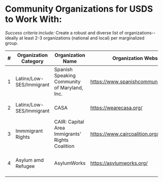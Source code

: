# Community Organizations for USDS to Work With: 

*Success criteria include:*
Create a robust and diverse list of organizations-- ideally at least 2-3 organizations (national and local) per marginalized group.

| #  | Organization Category | Organization Name | Organization Website | Location | USDS Connection
|---|---|---|---|--|--|
| 1 | Latinx/Low-SES/Immigrant | Spanish Speaking Community of Maryland, Inc. | https://www.spanishcommunityofmd.org/  | DMV: Maryland | Anissa Pérez
| 2 | Latinx/Low-SES/Immigrant | CASA | https://wearecasa.org/ | DMV: Maryland and PA | 
| 3 | Immmigrant Rights | CAIR: Capital Area Immigrants' Rights Coalition | https://www.caircoalition.org/ | DMV: Washington, DC
| 4 | Asylum amd Refugee | AsylumWorks | https://asylumworks.org/ | DMV: Washington, DC | Jess Weeden and Anissa Pérez 
